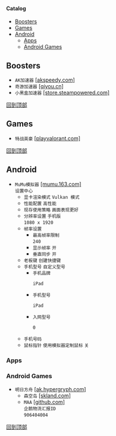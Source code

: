#### Catalog
- [Boosters](#booster)
- [Games](#games)
- [Android](#android)
  - [Apps](#apps)
  - [Android Games](#android-games)
## Boosters
* `AK加速器` [[akspeedy.com]](https://www.akspeedy.com/)
* `奇游加速器` [[qiyou.cn]](https://www.qiyou.cn/)
* `小黑盒加速器` [[store.steampowered.com]](https://store.steampowered.com/app/1447430/_/)

[回到顶部](#catalog)
## Games
* `特战英豪` [[playvalorant.com]](https://playvalorant.com/zh-tw/download/)

[回到顶部](#catalog)
## Android
* `MuMu模拟器` [[mumu.163.com]](https://mumu.163.com/)  
`设置中心`  
  * `显卡渲染模式` `Vulkan 模式`  
  * `性能配置` `高性能`  
  * `现存使用策略` `画面表现更好`
  * `分辨率设置` `手机版`  
  `1080 x 1920`
  * `帧率设置`
    * `最高帧率限制`  
`240`
    * `显示帧率` `开`
    * `垂直同步` `开`
  * `老板键` `创建快捷键`
  * `手机型号` `自定义型号`
    * `手机品牌`
      ```
      iPad
      ```
    * `手机型号`
      ```
      iPad
      ```
    * `入网型号`
      ```
      0
      ```
  * `手机号码`
  * `鼠标指针` `使用模拟器定制鼠标` `关`
### Apps

### Android Games
* `明日方舟` [[ak.hypergryph.com]](https://ak.hypergryph.com/#index)
  * `森空岛` [[skland.com]](https://www.skland.com/)
  * `MAA` [[github.com]](https://github.com/MaaAssistantArknights/MaaRelease/releases)  
`企鹅物流汇报ID`  
`906404004`

[回到顶部](#catalog)